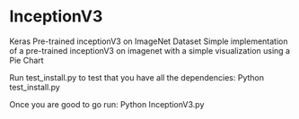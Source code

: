 # InceptionV3
Keras Pre-trained inceptionV3 on ImageNet Dataset
Simple implementation of a pre-trained inceptionV3 on imagenet with a simple visualization using a Pie Chart

Run test_install.py to test that you have all the dependencies:
  Python test_install.py
  
Once you are good to go run:
  Python InceptionV3.py
  

